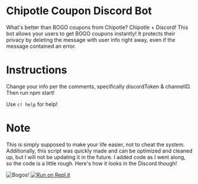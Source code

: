 # Chipotle Coupon Discord Bot

What's better than BOGO coupons from Chipotle? Chipotle + Discord! This bot allows your users to get BOGO coupons instantly! It protects their privacy by deleting the message with user info right away, even if the message contained an error.

# Instructions

Change your info per the comments, specifically discordToken & channelID. Then run npm start!

Use `c! help` for help!

# Note

This is simply supposed to make your life easier, not to cheat the system. Additionally, this script was quickly made and can be optimized and cleaned up, but I will not be updating it in the future. I added code as I went along, so the code is a little rough. Here's how it looks in the Discord though!

![Bogos!](https://user-images.githubusercontent.com/5174173/28386266-ac43ce42-6c90-11e7-9e3a-5dd6474428f1.png)
[![Run on Repl.it](https://repl.it/badge/github/yousefissa/chipotle-discord-bot)](https://repl.it/github/yousefissa/chipotle-discord-bot)
